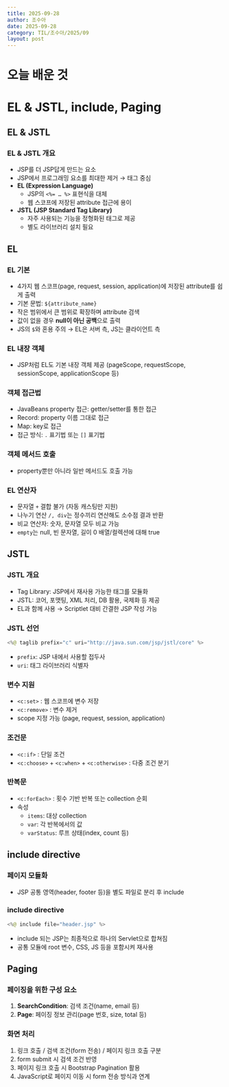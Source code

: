 ```yaml
---
title: 2025-09-28
author: 조수아
date: 2025-09-28
category: TIL/조수아/2025/09
layout: post
---
```


# 오늘 배운 것

# EL & JSTL, include, Paging

## EL & JSTL

### EL & JSTL 개요

- JSP를 더 JSP답게 만드는 요소
- JSP에서 프로그래밍 요소를 최대한 제거 → 태그 중심
- **EL (Expression Language)**
    - JSP의 `<%= … %>` 표현식을 대체
    - 웹 스코프에 저장된 attribute 접근에 용이
- **JSTL (JSP Standard Tag Library)**
    - 자주 사용되는 기능을 정형화된 태그로 제공
    - 별도 라이브러리 설치 필요

## EL

### EL 기본

- 4가지 웹 스코프(page, request, session, application)에 저장된 attribute를 쉽게 출력
- 기본 문법: `${attribute_name}`
- 작은 범위에서 큰 범위로 확장하며 attribute 검색
- 값이 없을 경우 **null이 아닌 공백**으로 출력
- JS의 `$`와 혼용 주의 → EL은 서버 측, JS는 클라이언트 측

### EL 내장 객체

- JSP처럼 EL도 기본 내장 객체 제공 (pageScope, requestScope, sessionScope, applicationScope 등)

### 객체 접근법

- JavaBeans property 접근: getter/setter를 통한 접근
- Record: property 이름 그대로 접근
- Map: key로 접근
- 접근 방식: `.` 표기법 또는 `[]` 표기법

### 객체 메서드 호출

- property뿐만 아니라 일반 메서드도 호출 가능

### EL 연산자

- 문자열 `+` 결합 불가 (자동 캐스팅만 지원)
- 나누기 연산 `/, div`는 정수끼리 연산해도 소수점 결과 반환
- 비교 연산자: 숫자, 문자열 모두 비교 가능
- `empty`는 null, 빈 문자열, 길이 0 배열/컬렉션에 대해 true

## JSTL

### JSTL 개요

- Tag Library: JSP에서 재사용 가능한 태그를 모듈화
- JSTL: 코어, 포맷팅, XML 처리, DB 활용, 국제화 등 제공
- EL과 함께 사용 → Scriptlet 대비 간결한 JSP 작성 가능

### JSTL 선언

```java
<%@ taglib prefix="c" uri="http://java.sun.com/jsp/jstl/core" %>
```

- `prefix`: JSP 내에서 사용할 접두사
- `uri`: 태그 라이브러리 식별자

### 변수 지원

- `<c:set>` : 웹 스코프에 변수 저장
- `<c:remove>` : 변수 제거
- scope 지정 가능 (page, request, session, application)

### 조건문

- `<c:if>` : 단일 조건
- `<c:choose>` + `<c:when>` + `<c:otherwise>` : 다중 조건 분기

### 반복문

- `<c:forEach>` : 횟수 기반 반복 또는 collection 순회
- 속성
    - `items`: 대상 collection
    - `var`: 각 반복에서의 값
    - `varStatus`: 루프 상태(index, count 등)

## include directive

### 페이지 모듈화

- JSP 공통 영역(header, footer 등)을 별도 파일로 분리 후 include

### include directive

```java
<%@ include file="header.jsp" %>
```

- include 되는 JSP는 최종적으로 하나의 Servlet으로 합쳐짐
- 공통 모듈에 root 변수, CSS, JS 등을 포함시켜 재사용

## Paging

### 페이징을 위한 구성 요소

1. **SearchCondition**: 검색 조건(name, email 등)
2. **Page**: 페이징 정보 관리(page 번호, size, total 등)

### 화면 처리

1. 링크 호출 / 검색 조건(form 전송) / 페이지 링크 호출 구분
2. form submit 시 검색 조건 반영
3. 페이지 링크 호출 시 Bootstrap Pagination 활용
4. JavaScript로 페이지 이동 시 form 전송 방식과 연계